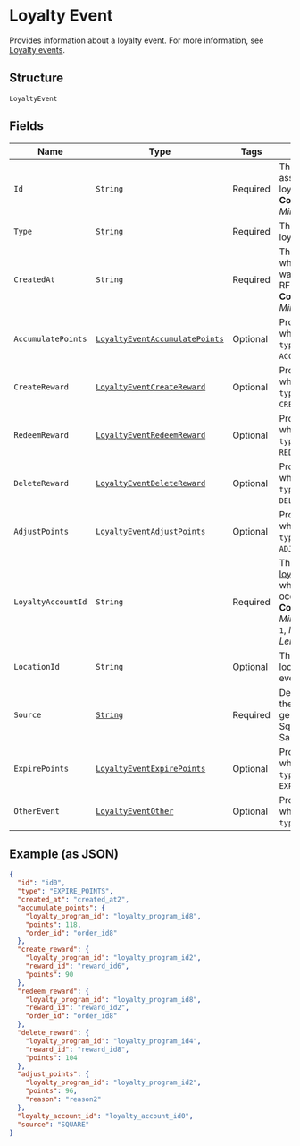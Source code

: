
# Loyalty Event

Provides information about a loyalty event.
For more information, see [Loyalty events](https://developer.squareup.com/docs/loyalty-api/overview/#loyalty-events).

## Structure

`LoyaltyEvent`

## Fields

| Name | Type | Tags | Description | Getter |
|  --- | --- | --- | --- | --- |
| `Id` | `String` | Required | The Square-assigned ID of the loyalty event.<br>**Constraints**: *Minimum Length*: `1` | String getId() |
| `Type` | [`String`](/doc/models/loyalty-event-type.md) | Required | The type of the loyalty event. | String getType() |
| `CreatedAt` | `String` | Required | The timestamp when the event was created, in RFC 3339 format.<br>**Constraints**: *Minimum Length*: `1` | String getCreatedAt() |
| `AccumulatePoints` | [`LoyaltyEventAccumulatePoints`](/doc/models/loyalty-event-accumulate-points.md) | Optional | Provides metadata when the event `type` is `ACCUMULATE_POINTS`. | LoyaltyEventAccumulatePoints getAccumulatePoints() |
| `CreateReward` | [`LoyaltyEventCreateReward`](/doc/models/loyalty-event-create-reward.md) | Optional | Provides metadata when the event `type` is `CREATE_REWARD`. | LoyaltyEventCreateReward getCreateReward() |
| `RedeemReward` | [`LoyaltyEventRedeemReward`](/doc/models/loyalty-event-redeem-reward.md) | Optional | Provides metadata when the event `type` is `REDEEM_REWARD`. | LoyaltyEventRedeemReward getRedeemReward() |
| `DeleteReward` | [`LoyaltyEventDeleteReward`](/doc/models/loyalty-event-delete-reward.md) | Optional | Provides metadata when the event `type` is `DELETE_REWARD`. | LoyaltyEventDeleteReward getDeleteReward() |
| `AdjustPoints` | [`LoyaltyEventAdjustPoints`](/doc/models/loyalty-event-adjust-points.md) | Optional | Provides metadata when the event `type` is `ADJUST_POINTS`. | LoyaltyEventAdjustPoints getAdjustPoints() |
| `LoyaltyAccountId` | `String` | Required | The ID of the [loyalty account](#type-LoyaltyAccount) in which the event occurred.<br>**Constraints**: *Minimum Length*: `1`, *Maximum Length*: `36` | String getLoyaltyAccountId() |
| `LocationId` | `String` | Optional | The ID of the [location](#type-Location) where the event occurred. | String getLocationId() |
| `Source` | [`String`](/doc/models/loyalty-event-source.md) | Required | Defines whether the event was generated by the Square Point of Sale. | String getSource() |
| `ExpirePoints` | [`LoyaltyEventExpirePoints`](/doc/models/loyalty-event-expire-points.md) | Optional | Provides metadata when the event `type` is `EXPIRE_POINTS`. | LoyaltyEventExpirePoints getExpirePoints() |
| `OtherEvent` | [`LoyaltyEventOther`](/doc/models/loyalty-event-other.md) | Optional | Provides metadata when the event `type` is `OTHER`. | LoyaltyEventOther getOtherEvent() |

## Example (as JSON)

```json
{
  "id": "id0",
  "type": "EXPIRE_POINTS",
  "created_at": "created_at2",
  "accumulate_points": {
    "loyalty_program_id": "loyalty_program_id8",
    "points": 118,
    "order_id": "order_id8"
  },
  "create_reward": {
    "loyalty_program_id": "loyalty_program_id2",
    "reward_id": "reward_id6",
    "points": 90
  },
  "redeem_reward": {
    "loyalty_program_id": "loyalty_program_id8",
    "reward_id": "reward_id2",
    "order_id": "order_id8"
  },
  "delete_reward": {
    "loyalty_program_id": "loyalty_program_id4",
    "reward_id": "reward_id8",
    "points": 104
  },
  "adjust_points": {
    "loyalty_program_id": "loyalty_program_id2",
    "points": 96,
    "reason": "reason2"
  },
  "loyalty_account_id": "loyalty_account_id0",
  "source": "SQUARE"
}
```

